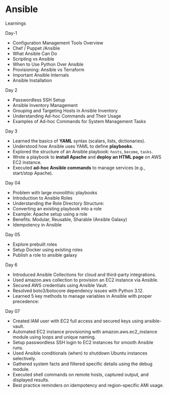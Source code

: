 # Ansible
Learnings


Day-1
* Configuration Management Tools Overview
* Chef / Puppet /Ansible
* What Ansible Can Do
* Scripting vs Ansible
* When to Use Python Over Ansible
* Provisioning: Ansible vs Terraform
* Important Ansible Internals
* Ansible Installation

Day 2
* Passwordless SSH Setup
* Ansible Inventory Management
* Grouping and Targeting Hosts in Ansible Inventory
* Understanding Ad-hoc Commands and Their Usage
* Examples of Ad-hoc Commands for System Management Tasks



 Day 3 

* Learned the basics of **YAML** syntax (scalars, lists, dictionaries).
* Understood how Ansible uses YAML to define **playbooks**.
* Explored the structure of an Ansible playbook: `hosts`, `become`, `tasks`.
* Wrote a playbook to **install Apache** and **deploy an HTML page** on AWS EC2 instance.
* Executed **ad-hoc Ansible commands** to manage services (e.g., start/stop Apache).
 

 Day 04 

*  Problem with large monolithic playbooks
*  Introduction to Ansible Roles
*  Understanding the Role Directory Structure:
*  Converting an existing playbook into a role
*  Example: Apache setup using a role
*  Benefits: Modular, Reusable, Sharable (Ansible Galaxy)
*  Idempotency in Ansible

 Day  05
*  Explore prebuilt roles 
*  Setup Docker using existing roles
*  Publish a role to ansible galaxy

  
  Day 6
* Introduced Ansible Collections for cloud and third-party integrations.
* Used amazon.aws collection to provision an EC2 instance via Ansible.
* Secured AWS credentials using Ansible Vault.
* Resolved boto3/botocore dependency issues with Python 3.12.
*  Learned 5 key methods to manage variables in Ansible with proper precedence:

 Day 07
* Created IAM user with EC2 full access and secured keys using ansible-vault.
* Automated EC2 instance provisioning with amazon.aws.ec2_instance module using loops and unique naming.
* Setup passwordless SSH login to EC2 instances for smooth Ansible runs.
* Used Ansible conditionals (when) to shutdown Ubuntu instances selectively.
* Gathered system facts and filtered specific details using the debug module.
* Executed shell commands on remote hosts, captured output, and displayed results.
* Best practice reminders on idempotency and region-specific AMI usage.











